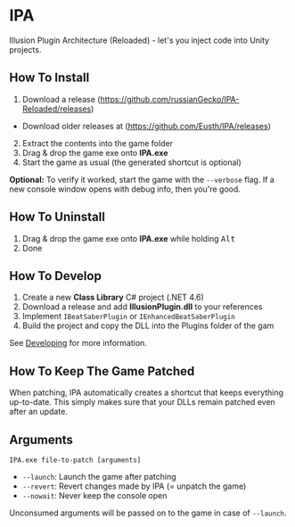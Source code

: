 # IPA
Illusion Plugin Architecture (Reloaded) - let's you inject code into Unity projects.

## How To Install

1. Download a release (https://github.com/russianGecko/IPA-Reloaded/releases)
  - Download older releases at (https://github.com/Eusth/IPA/releases)
2. Extract the contents into the game folder
3. Drag & drop the game exe onto **IPA.exe**
4. Start the game as usual (the generated shortcut is optional)

**Optional:** 
To verify it worked, start the game with the `--verbose` flag. If a new console window opens with debug info, then you're good.

## How To Uninstall

1. Drag & drop the game exe onto **IPA.exe** while holding <kbd>Alt</kbd>
2. Done

## How To Develop

1. Create a new **Class Library** C# project (.NET 4.6)
2. Download a release and add **IllusionPlugin.dll** to your references
3. Implement `IBeatSaberPlugin` or `IEnhancedBeatSaberPlugin`
4. Build the project and copy the DLL into the Plugins folder of the gam

See [Developing](https://github.com/nike4613/IPA-Reloaded/wiki/Developing) for more information.

## How To Keep The Game Patched

When patching, IPA automatically creates a shortcut that keeps everything up-to-date. This simply makes sure that your DLLs remain patched even after an update.

## Arguments

`IPA.exe file-to-patch [arguments]` 

- `--launch`: Launch the game after patching
- `--revert`: Revert changes made by IPA (= unpatch the game)
- `--nowait`: Never keep the console open

Unconsumed arguments will be passed on to the game in case of `--launch`.
